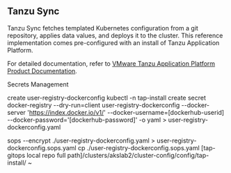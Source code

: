## Tanzu Sync

Tanzu Sync fetches templated Kubernetes configuration from a git repository, applies data values, and deploys it to the cluster.
This reference implementation comes pre-configured with an install of Tanzu Application Platform.

For detailed documentation, refer to [VMware Tanzu Application Platform Product Documentation](https://docs.vmware.com/en/VMware-Tanzu-Application-Platform/1.5/tap/install-gitops-intro.html).

Secrets Management

create user-registry-dockerconfig
kubectl -n tap-install create secret docker-registry --dry-run=client user-registry-dockerconfig --docker-server 'https://index.docker.io/v1/' --docker-username=[dockerhub-userid] --docker-password='[dockerhub-password]' -o yaml > user-registry-dockerconfig.yaml


sops --encrypt ./user-registry-dockerconfig.yaml > user-registry-dockerconfig.sops.yaml
cp ./user-registry-dockerconfig.sops.yaml [tap-gitops local repo full path]/clusters/akslab2/cluster-config/config/tap-install/
~